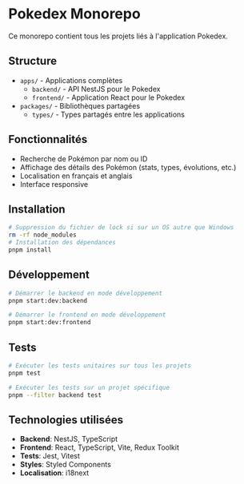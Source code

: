 # Pokedex Monorepo

Ce monorepo contient tous les projets liés à l'application Pokedex.

## Structure

- `apps/` - Applications complètes
  - `backend/` - API NestJS pour le Pokedex
  - `frontend/` - Application React pour le Pokedex
- `packages/` - Bibliothèques partagées
  - `types/` - Types partagés entre les applications

## Fonctionnalités

- Recherche de Pokémon par nom ou ID
- Affichage des détails des Pokémon (stats, types, évolutions, etc.)
- Localisation en français et anglais
- Interface responsive

## Installation

```bash
# Suppression du fichier de lock si sur un OS autre que Windows
rm -rf node_modules
# Installation des dépendances
pnpm install
```

## Développement

```bash
# Démarrer le backend en mode développement
pnpm start:dev:backend

# Démarrer le frontend en mode développement
pnpm start:dev:frontend
```

## Tests

```bash
# Exécuter les tests unitaires sur tous les projets
pnpm test

# Exécuter les tests sur un projet spécifique
pnpm --filter backend test
```

## Technologies utilisées

- **Backend**: NestJS, TypeScript
- **Frontend**: React, TypeScript, Vite, Redux Toolkit
- **Tests**: Jest, Vitest
- **Styles**: Styled Components
- **Localisation**: i18next
